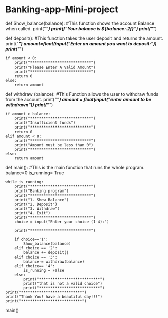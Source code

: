 # Banking-app-Mini-project
def Show_balance(balance): #This function shows the account Balance when called.
    print("***************************")
    print(f"Your balance is ${balance:.2f}")
    print("***************************")

def deposit(): #This function takes the user deposit and returns the amount.
    print("***************************")
    amount=float(input("Enter an amount you want to deposit:"))
    print("***************************")

    if amount < 0:
        print("***************************")
        print("Please Enter A Valid Amount")
        print("***************************")
        return 0
    else:
        return amount

def withdraw (balance): #This Function allows the user to withdraw funds from the account.
    print("***************************")
    amount = float(input("enter amount to be withdrawn"))
    print("***************************")

    if amount > balance:
        print("***************************")
        print("Insufficient funds")
        print("***************************")
        return 0
    elif amount < 0:
        print("***************************")
        print("Amount must be less than 0")
        print("***************************")
    else:
        return amount

def main(): #This is the main function that runs the whole program.
    balance=0
    is_running= True

    while is_running:
        print("***************************")
        print("Banking program")
        print("***************************")
        print("1. Show Balance")
        print("2. Deposit")
        print("3. Withdraw")
        print("4. Exit")
        print("***************************")
        choice = input("Enter your choice (1-4):")

        print("***************************")

        if choice=='1':
            Show_balance(balance)
        elif choice == '2':
            balance += deposit()
        elif choice == '3':
            balance-= withdraw(balance)
        elif choice== '4':
            is_running = False
        else:
            print("***************************")
            print("that is not a valid choice")
            print("***************************")
    print("***************************")
    print("Thank You! have a beautiful day!!!")
    print("***************************")

main()
